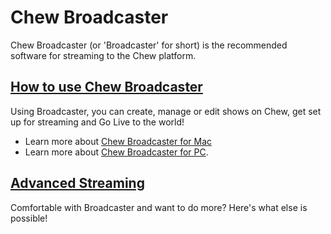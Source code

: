 # Chew Broadcaster

Chew Broadcaster (or 'Broadcaster' for short) is the recommended software for streaming to the Chew platform. 

## [How to use Chew Broadcaster](https://chew.tv/guide/broadcaster/how_to_use_chew_broadcaster)

Using Broadcaster, you can create, manage or edit shows on Chew, get set up for streaming and Go Live to the world! 

- Learn more about [Chew Broadcaster for Mac](http://chew.tv/guide/broadcaster/mac)
- Learn more about [Chew Broadcaster for PC](http://chew.tv/guide/broadcaster/pc). 

## [Advanced Streaming](http://chew.tv/guide/broadcaster/advanced_live_streaming)

Comfortable with Broadcaster and want to do more? Here's what else is possible!

